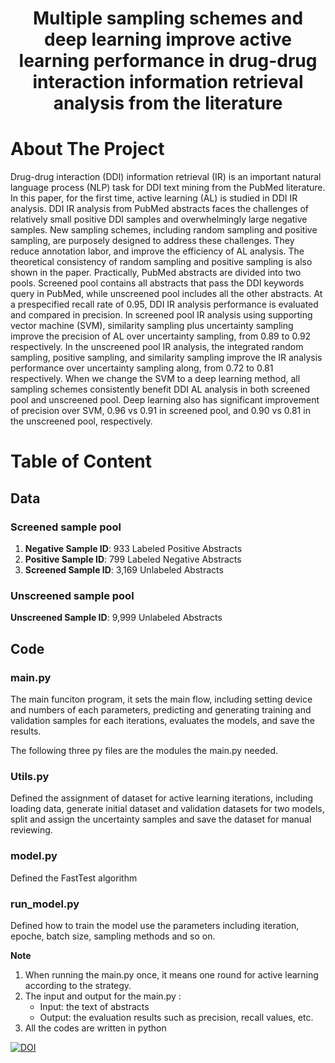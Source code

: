 <h1 align="center">Multiple sampling schemes and deep learning improve active learning performance in drug-drug interaction information retrieval analysis from the literature
</h1>

# About The Project
    
Drug-drug interaction (DDI) information retrieval (IR) is an important natural language process (NLP) task for  DDI text mining from the PubMed literature. In this paper, for the first time, active learning (AL) is studied in DDI IR analysis. DDI IR analysis from PubMed abstracts faces the challenges of relatively small positive DDI samples and overwhelmingly large negative samples. New sampling schemes, including random sampling and positive sampling, are purposely designed to address these challenges. They reduce annotation labor, and improve the efficiency of AL analysis. The theoretical consistency of random sampling and positive sampling is also shown in the paper. Practically, PubMed abstracts are divided into two pools. Screened pool contains all abstracts that pass the DDI keywords query in PubMed, while unscreened pool includes all the other abstracts. At a prespecified recall rate of 0.95, DDI IR analysis performance is evaluated and compared in precision. In screened pool IR analysis using supporting vector machine (SVM), similarity sampling plus uncertainty sampling improve the precision of AL over uncertainty sampling, from 0.89 to 0.92 respectively. In the unscreened pool IR analysis, the integrated random sampling, positive sampling, and similarity sampling improve the IR analysis performance over uncertainty sampling along, from 0.72 to 0.81 respectively. When we change the SVM to a deep learning method, all sampling schemes consistently benefit DDI AL analysis in both screened pool and unscreened pool. Deep learning also has significant improvement of precision over SVM, 0.96 vs 0.91 in screened pool, and 0.90 vs 0.81 in the unscreened pool, respectively.


# Table of Content
## Data

### Screened sample pool 
1. **Negative Sample ID**: 933 Labeled Positive Abstracts
2. **Positive Sample ID**: 799 Labeled Negative Abstracts
3. **Screened Sample ID**: 3,169 Unlabeled Abstracts

### Unscreened sample pool 
**Unscreened Sample ID**: 9,999 Unlabeled Abstracts


## Code


### main.py 
The main funciton program, it sets the main flow, including setting device and numbers of each parameters, predicting and generating training and validation samples for each iterations, evaluates the models, and save the results.

The following three py files are the modules the main.py needed.

### Utils.py  
Defined the assignment of dataset for active learning iterations, including loading data, generate initial dataset and validation datasets for two models, split and assign the uncertainty samples and save the dataset for manual reviewing.

### model.py 
Defined the FastTest algorithm

### run_model.py 
Defined how to train the model use the parameters including iteration, epoche, batch size, sampling methods and so on. 

**Note**

1. When running the main.py once, it means one round for active learning according to the strategy. 
2. The input and output for the main.py :
    - Input: the text of abstracts
    - Output: the evaluation results such as precision, recall values, etc. 
3. All the codes are written in python

<a href="https://zenodo.org/badge/latestdoi/428293638"><img src="https://zenodo.org/badge/428293638.svg" alt="DOI"></a>

